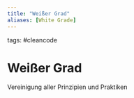 ```yaml
---
title: "Weißer Grad"
aliases: [White Grade]
---
```

tags: #cleancode 

# Weißer Grad
Vereinigung aller Prinzipien und Praktiken

